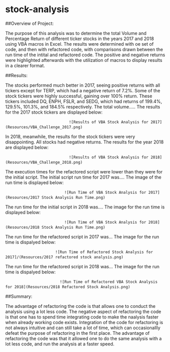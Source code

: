 # stock-analysis

##Overview of Project:

  The purpose of this analysis was to determine the total Volume and Percentage Return of different ticker stocks in the years 2017 and 2018 using VBA macros in Excel. The results were determined with oe set of code, and then with refactored code, with comparisons drawn between the run time of the intital and refactored code. The positive and negative returns were highlighted afterwards with the utilization of macros to display results in a clearer format. 

##Results:

  The stocks performed much better in 2017, seeing positive returns with all tickers except for TERP, which had a negative return of 7.2%. Some of the stock tickers were highly successful, gaining over 100% return. These tickers included DQ, ENPH, FSLR, and SEDG, which had returns of 199.4%, 129.5%, 101.3%, and 184.5% respectively. The total volume.....
The results for the 2017 stock tickers are displayed below:
                                
                                ![Results of VBA Stock Analysis for 2017](Resources/VBA_Challenge_2017.png)
  
  In 2018, meanwhile, the results for the stock tickers were very disappointing. All stocks had negative returns. The results for the year 2018 are displayed below:
                                
                                ![Results of VBA Stock Analysis for 2018](Resources/VBA_Challenge_2018.png)
              
  The execution times for the refactored script were lower than they were for the initial script. The initial script run time for 2017 was.... The image of the run time is displayed below: 
                              
                              ![Run Time of VBA Stock Analysis for 2017](Resources/2017 Stock Analysis Run Time.png)

  The run time for the initial script in 2018 was.... The image for the run time is displayed below:
                              
                              ![Run Time of VBA Stock Analysis for 2018](Resources/2018 Stock Analysis Run Time.png)

  The run time for the refactored script in 2017 was... The image for the run time is dispalyed below:
                          
                          ![Run Time of Refactored Stock Analysis for 2017]/(Resources/2017 refactored stock analysis.png)

  The run time for the refactored script in 2018 was... The image for the run time is dispalyed below:
                            
                            ![Run Time of Refactored VBA Stock Analysis for 2018](Resources/2018 Refactored Stock Analysis.png)


##Summary:

 The advantage of refactoring the code is that allows one to conduct the analysis using a lot less code. The negative aspect of refactoring the code is that one has to spend time integrating code to make the naalysis faster when already working code exists. Integration of the code for refactoring is not always intuitive and can still take a lot of time, which can occasionallly defeat the purpose of refactoring in the first place. The advantage of refactoring the code was that it allowed one to do the same analysis with a lot less code, and run the analysis at a faster speed.






 
